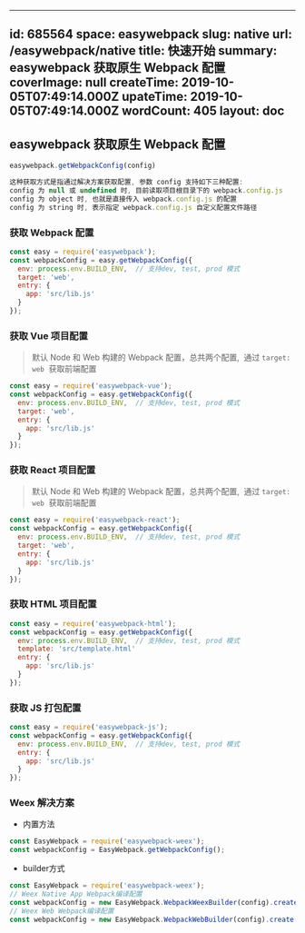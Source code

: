 
---
id: 685564
space: easywebpack
slug: native
url: /easywebpack/native
title: 快速开始
summary: easywebpack 获取原生 Webpack 配置
coverImage: null
createTime: 2019-10-05T07:49:14.000Z 
upateTime: 2019-10-05T07:49:14.000Z
wordCount: 405
layout: doc
---

## easywebpack 获取原生 Webpack 配置

```javascript
easywebpack.getWebpackConfig(config)

这种获取方式是指通过解决方案获取配置, 参数 config 支持如下三种配置:
config 为 null 或 undefined 时, 目前读取项目根目录下的 webpack.config.js
config 为 object 时, 也就是直接传入 webpack.config.js 的配置
config 为 string 时, 表示指定 webpack.config.js 自定义配置文件路径
```


### 获取 Webpack 配置

```javascript
const easy = require('easywebpack');
const webpackConfig = easy.getWebpackConfig({
  env: process.env.BUILD_ENV,  // 支持dev, test, prod 模式
  target: 'web',
  entry: {
    app: 'src/lib.js'
  }
});
```


### 获取 Vue 项目配置

> 默认 Node 和 Web 构建的 Webpack 配置，总共两个配置,  通过 `target: web`  获取前端配置


```javascript
const easy = require('easywebpack-vue');
const webpackConfig = easy.getWebpackConfig({
  env: process.env.BUILD_ENV,  // 支持dev, test, prod 模式
  target: 'web',
  entry: {
    app: 'src/lib.js'
  }
});
```


### 获取 React 项目配置

> 默认 Node 和 Web 构建的 Webpack 配置，总共两个配置,  通过 `target: web`  获取前端配置


```javascript
const easy = require('easywebpack-react');
const webpackConfig = easy.getWebpackConfig({
  env: process.env.BUILD_ENV,  // 支持dev, test, prod 模式
  target: 'web',
  entry: {
    app: 'src/lib.js'
  }
});
```


### 获取 HTML 项目配置

```javascript
const easy = require('easywebpack-html');
const webpackConfig = easy.getWebpackConfig({
  env: process.env.BUILD_ENV,  // 支持dev, test, prod 模式
  template: 'src/template.html'
  entry: {
    app: 'src/lib.js'
  }
});
```


### 获取 JS 打包配置

```javascript
const easy = require('easywebpack-js');
const webpackConfig = easy.getWebpackConfig({
  env: process.env.BUILD_ENV,  // 支持dev, test, prod 模式
  entry: {
    app: 'src/lib.js'
  }
});
```



### Weex 解决方案

- 内置方法


```javascript
const EasyWebpack = require('easywebpack-weex');
const webpackConfig = EasyWebpack.getWebpackConfig();
```

- builder方式


```javascript
const EasyWebpack = require('easywebpack-weex');
// Weex Native App Webpack编译配置
const webpackConfig = new EasyWebpack.WebpackWeexBuilder(config).create();
// Weex Web Webpack编译配置
const webpackConfig = new EasyWebpack.WebpackWebBuilder(config).create();
```


  
